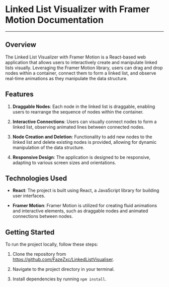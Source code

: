# Linked List Visualizer with Framer Motion Documentation

---

## Overview

The Linked List Visualizer with Framer Motion is a React-based web application that allows users to interactively create and manipulate linked lists visually. Leveraging the Framer Motion library, users can drag and drop nodes within a container, connect them to form a linked list, and observe real-time animations as they manipulate the data structure.

## Features

1. **Draggable Nodes**: Each node in the linked list is draggable, enabling users to rearrange the sequence of nodes within the container.

2. **Interactive Connections**: Users can visually connect nodes to form a linked list, observing animated lines between connected nodes.

3. **Node Creation and Deletion**: Functionality to add new nodes to the linked list and delete existing nodes is provided, allowing for dynamic manipulation of the data structure.

4. **Responsive Design**: The application is designed to be responsive, adapting to various screen sizes and orientations.

## Technologies Used

- **React**: The project is built using React, a JavaScript library for building user interfaces.

- **Framer Motion**: Framer Motion is utilized for creating fluid animations and interactive elements, such as draggable nodes and animated connections between nodes.

## Getting Started

To run the project locally, follow these steps:

1. Clone the repository from https://github.com/FazeZxc/LinkedListVisualiser.

2. Navigate to the project directory in your terminal.

3. Install dependencies by running `npm install`.
